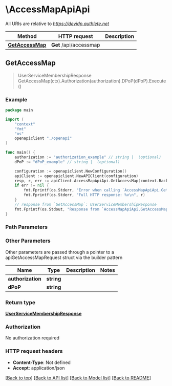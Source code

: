 # \AccessMapApiApi

All URIs are relative to *https://devidp.authlete.net*

Method | HTTP request | Description
------------- | ------------- | -------------
[**GetAccessMap**](AccessMapApiApi.md#GetAccessMap) | **Get** /api/accessmap | 



## GetAccessMap

> UserServiceMembershipResponse GetAccessMap(ctx).Authorization(authorization).DPoP(dPoP).Execute()



### Example

```go
package main

import (
    "context"
    "fmt"
    "os"
    openapiclient "./openapi"
)

func main() {
    authorization := "authorization_example" // string |  (optional)
    dPoP := "dPoP_example" // string |  (optional)

    configuration := openapiclient.NewConfiguration()
    apiClient := openapiclient.NewAPIClient(configuration)
    resp, r, err := apiClient.AccessMapApiApi.GetAccessMap(context.Background()).Authorization(authorization).DPoP(dPoP).Execute()
    if err != nil {
        fmt.Fprintf(os.Stderr, "Error when calling `AccessMapApiApi.GetAccessMap``: %v\n", err)
        fmt.Fprintf(os.Stderr, "Full HTTP response: %v\n", r)
    }
    // response from `GetAccessMap`: UserServiceMembershipResponse
    fmt.Fprintf(os.Stdout, "Response from `AccessMapApiApi.GetAccessMap`: %v\n", resp)
}
```

### Path Parameters



### Other Parameters

Other parameters are passed through a pointer to a apiGetAccessMapRequest struct via the builder pattern


Name | Type | Description  | Notes
------------- | ------------- | ------------- | -------------
 **authorization** | **string** |  | 
 **dPoP** | **string** |  | 

### Return type

[**UserServiceMembershipResponse**](UserServiceMembershipResponse.md)

### Authorization

No authorization required

### HTTP request headers

- **Content-Type**: Not defined
- **Accept**: application/json

[[Back to top]](#) [[Back to API list]](../README.md#documentation-for-api-endpoints)
[[Back to Model list]](../README.md#documentation-for-models)
[[Back to README]](../README.md)

